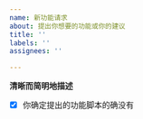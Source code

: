 ```yaml
---
name: 新功能请求
about: 提出你想要的功能或你的建议
title: ''
labels: ''
assignees: ''

---
```


**清晰而简明地描述**
- [x] 你确定提出的功能脚本的确没有

<!-- 在此写下你的描述 -->
